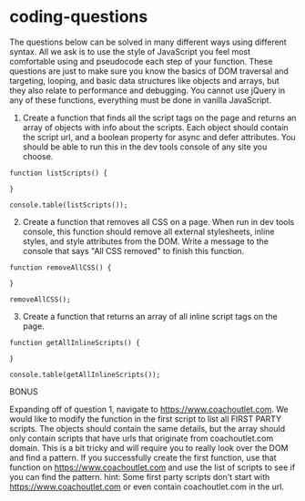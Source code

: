 # coding-questions

The questions below can be solved in many different ways using different syntax. All we ask is to use the style of JavaScript you feel most comfortable using and pseudocode each step of your function. These questions are just to make sure you know the basics of DOM traversal and targeting, looping, and basic data structures like objects and arrays, but they also relate to performance and debugging. You cannot use jQuery in any of these functions, everything must be done in vanilla JavaScript.

1. Create a function that finds all the script tags on the page and returns an array of objects with info about the scripts. Each object should contain the script url, and a boolean property for async and defer attributes. You should be able to run this in the dev tools console of any site you choose.
```
function listScripts() {

}

console.table(listScripts());

```

2. Create a function that removes all CSS on a page. When run in dev tools console, this function should remove all external stylesheets, inline styles, and style attributes from the DOM. Write a message to the console that says "All CSS removed" to finish this function.

```
function removeAllCSS() {

}

removeAllCSS();

```
3. Create a function that returns an array of all inline script tags on the page.

```
function getAllInlineScripts() {

}

console.table(getAllInlineScripts());
```

BONUS

Expanding off of question 1, navigate to https://www.coachoutlet.com. We would like to modify the function in the first script to list all FIRST PARTY scripts. The objects should contain the same details, but the array should only contain scripts that have urls that originate from coachoutlet.com domain.
This is a bit tricky and will require you to really look over the DOM and find a pattern.
If you successfully create the first function, use that function on https://www.coachoutlet.com and use the list of scripts to see if you can find the pattern.
hint: Some first party scripts don't start with https://www.coachoutlet.com or even contain coachoutlet.com in the url.
